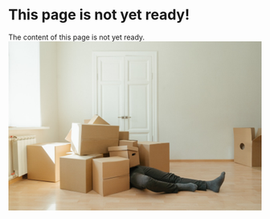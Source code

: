 # This page is not yet ready!

The content of this page is not yet ready.
![Me under work load.](images/under_progress.jpg)
